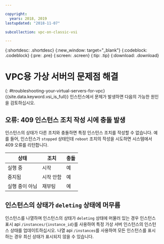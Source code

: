 ```yaml
---

copyright:
  years: 2018, 2019
lastupdated: "2018-11-07"

subcollection: vpc-on-classic-vsi

---
```


{:shortdesc: .shortdesc}
{:new_window: target="_blank"}
{:codeblock: .codeblock}
{:pre: .pre}
{:screen: .screen}
{:tip: .tip}
{:download: .download}

# VPC용 가상 서버의 문제점 해결
{: #troubleshooting-your-virtual-servers-for-vpc}
{{site.data.keyword.vsi_is_full}} 인스턴스에서 문제가 발생하면 다음의 가능한 원인을 검토하십시오.

## 오류: 409 인스턴스 조치 작성 시에 충돌 발생

인스턴스의 상태가 다른 조치와 충돌하면 특정 인스턴스 조치를 작성할 수 없습니다. 예를 들어, 인스턴스가 `stopped` 상태인데 `reboot` 조치의 작성을 시도하면 시스템에서 409 오류를 리턴합니다.

| 상태      | 조치     | 충돌 |
| ----------- | ---------- | -------- |
| 실행 중     | 시작      | 예      |
| 중지됨     | 시작 안함  | 예      |
| 실행 중이 아님 | 재부팅     | 예      |

## 인스턴스의 상태가 `deleting` 상태에 머무름

인스턴스를 나열하며 인스턴스의 상태가 `deleting` 상태에 머물러 있는 경우 인스턴스 표시 api `/instances/{instance_id}`를 사용하여 특정 가상 서버 인스턴스의 인스턴스 상태를 업데이트하십시오. 나열 api `/instances`를 사용하여 모든 인스턴스를 표시하는 경우 최신 상태가 표시되지 않을 수 있습니다.
